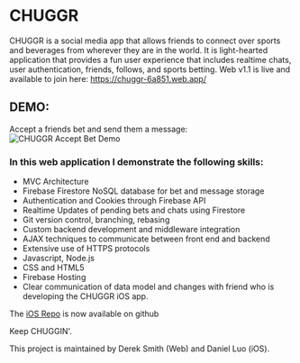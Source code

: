 # CHUGGR
CHUGGR is a social media app that allows friends to connect over sports and beverages from wherever they are in the world. It is light-hearted application that provides a fun user experience that includes realtime chats, user authentication, friends, follows, and sports betting. Web v1.1 is live and available to join here: https://chuggr-6a851.web.app/

## DEMO: ##
Accept a friends bet and send them a message:
![CHUGGR Accept Bet Demo](AcceptBet.gif)


### In this web application I demonstrate the following skills: ###
 * MVC Architecture
 * Firebase Firestore NoSQL database for bet and message storage
 * Authentication and Cookies through Firebase API
 * Realtime Updates of pending bets and chats using Firestore 
 * Git version control, branching, rebasing
 * Custom backend development and middleware integration
 * AJAX techniques to communicate between front end and backend
 * Extensive use of HTTPS protocols
 * Javascript, Node.js
 * CSS and HTML5 
 * Firebase Hosting
 * Clear communication of data model and changes with friend who is developing the CHUGGR iOS app.

The [iOS Repo](https://github.com/bolderkat/CHUGGR) is now available on github 




Keep CHUGGIN'.

This project is maintained by Derek Smith (Web) and Daniel Luo (iOS).
